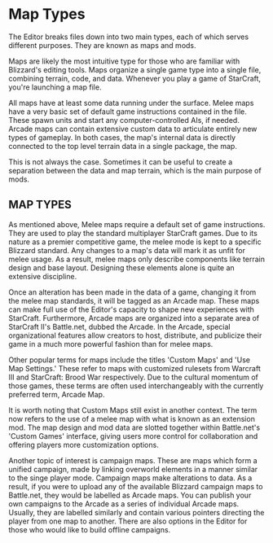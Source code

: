 # Map Types

The Editor breaks files down into two main types, each of which serves
different purposes. They are known as maps and mods.

Maps are likely the most intuitive type for those who are familiar with
Blizzard's editing tools. Maps organize a single game type into a single
file, combining terrain, code, and data. Whenever you play a game of
StarCraft, you're launching a map file.

All maps have at least some data running under the surface. Melee maps
have a very basic set of default game instructions contained in the
file. These spawn units and start any computer-controlled AIs, if
needed. Arcade maps can contain extensive custom data to articulate
entirely new types of gameplay. In both cases, the map's internal data
is directly connected to the top level terrain data in a single package,
the map.

This is not always the case. Sometimes it can be useful to create a
separation between the data and map terrain, which is the main purpose
of mods.

MAP TYPES
---------

As mentioned above, Melee maps require a default set of game
instructions. They are used to play the standard multiplayer StarCraft
games. Due to its nature as a premier competitive game, the melee mode
is kept to a specific Blizzard standard. Any changes to a map's data
will mark it as unfit for melee usage. As a result, melee maps only
describe components like terrain design and base layout. Designing these
elements alone is quite an extensive discipline.

Once an alteration has been made in the data of a game, changing it from
the melee map standards, it will be tagged as an Arcade map. These maps
can make full use of the Editor's capacity to shape new experiences with
StarCraft. Furthermore, Arcade maps are organized into a separate area
of StarCraft II's Battle.net, dubbed the Arcade. In the Arcade, special
organizational features allow creators to host, distribute, and
publicize their game in a much more powerful fashion than for melee
maps.

Other popular terms for maps include the titles 'Custom Maps' and 'Use
Map Settings.' These refer to maps with customized rulesets from
Warcraft III and StarCraft: Brood War respectively. Due to the cultural
momentum of those games, these terms are often used interchangeably with
the currently preferred term, Arcade Map.

It is worth noting that Custom Maps still exist in another context. The
term now refers to the use of a melee map with what is known as an
extension mod. The map design and mod data are slotted together within
Battle.net's 'Custom Games' interface, giving users more control for
collaboration and offering players more customization options.

Another topic of interest is campaign maps. These are maps which form a
unified campaign, made by linking overworld elements in a manner similar
to the singe player mode. Campaign maps make alterations to data. As a
result, if you were to upload any of the available Blizzard campaign
maps to Battle.net, they would be labelled as Arcade maps. You can
publish your own campaigns to the Arcade as a series of individual
Arcade maps. Usually, they are labelled similarly and contain various
pointers directing the player from one map to another. There are also
options in the Editor for those who would like to build offline
campaigns.
